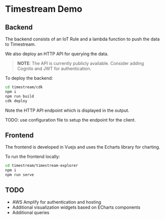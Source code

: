 # Timestream Demo

## Backend

The backend consists of an IoT Rule and a lambda function to push the data to Timestream. 

We also deploy an HTTP API for querying the data.

> **NOTE**:  The API is currently publicly available. Consider adding Cognito and JWT for authentication.

To deploy the backend:

```bash
cd timestream/cdk
npm i
npm run build
cdk deploy
```

Note the HTTP API endpoint which is displayed in the output.

TODO: use configuration file to setup the endpoint for the client. 

## Frontend

The frontend is developed in Vuejs and uses the Echarts library for charting. 

To run the frontend locally:

```bash
cd timestream/timestream-explorer
npm i
npm run serve
```


## TODO
- AWS Amplify for authentication and hosting
- Additional visualization widgets based on ECharts components
- Additional queries
